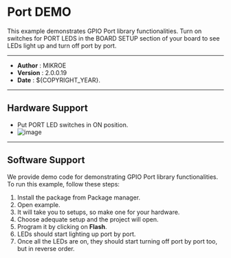 # Port DEMO

This example demonstrates GPIO Port library functionalities.
Turn on switches for PORT LEDS in the BOARD SETUP section of your board to see LEDs light up and turn off port by port.

---

- **Author**      : MIKROE
- **Version**     : 2.0.0.19
- **Date**        : ${COPYRIGHT_YEAR}.

---

## Hardware Support

- Put PORT LED switches in ON position.
- ![image](https://download.mikroe.com/images/mikrosdk/v2/demos/demo_port_leds_switch.png)

---

## Software Support

We provide demo code for demonstrating GPIO Port library functionalities. To run this example, follow these steps:

1. Install the package from Package manager.
2. Open example.
3. It will take you to setups, so make one for your hardware.
4. Choose adequate setup and the project will open.
5. Program it by clicking on **Flash**.
6. LEDs should start lighting up port by port.
7. Once all the LEDs are on, they should start turning off port by port too, but in reverse order.

